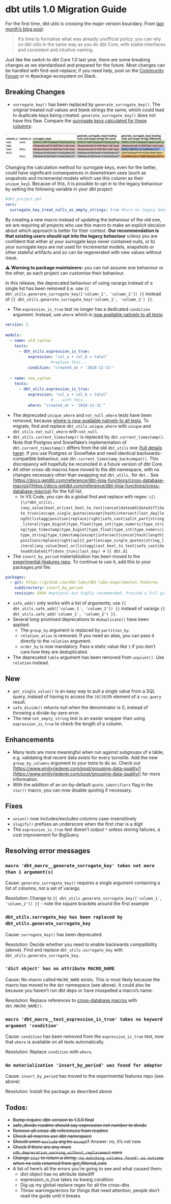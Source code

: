 # dbt utils 1.0 Migration Guide

For the first time, dbt utils is crossing the major version boundary. From [last month’s blog post](https://www.getdbt.com/blog/announcing-dbt-v1.3-and-utils/): 

> It’s time to formalise what was already unofficial policy: you can rely on dbt utils in the same way as you do dbt Core, with stable interfaces and consistent and intuitive naming.

Just like the switch to dbt Core 1.0 last year, there are some breaking changes as we standardised and prepared for the future. Most changes can be handled with find-and-replace; if you need help, post on the [Community Forum](https://discourse.getdbt.com) or in #package-ecosystem on Slack. 

## Breaking Changes

- `surrogate_key()` has been replaced by `generate_surrogate_key()`. The original treated null values and blank strings the same, which could lead to duplicate keys being created.  `generate_surrogate_key()` does not have this flaw. Compare the [surrogate keys calculated for these columns](https://docs.google.com/spreadsheets/d/1qWfdbieUOSgkzdY0kmJ9iCgdqyWccA0R-6EW0EgaMQc/edit#gid=0):

![A table comparing the behaviour of surrogate_key and generate_surrogate_key](/website/static/img/guides/migration/versions/surrogate_key_behaviour.png)

Changing the calculation method for surrogate keys, even for the better, could have significant consequences in downstream uses (such as snapshots and incremental models which use this column as their `unique_key`). Because of this, it is possible to opt in to the legacy behaviour by setting the following variable in your dbt project:

```yaml
#dbt_project.yml
vars:
  surrogate_key_treat_nulls_as_empty_strings: true #turn on legacy behaviour
```

By creating a new macro instead of updating the behaviour of the old one, we are requiring all projects who use this macro to make an explicit decision about which approach is better for their context. **Our recommendation is that existing users should opt into the legacy behaviour** unless you are confident that either a) your surrogate keys never contained nulls, or b) your surrogate keys are not used for incremental models, snapshots or other stateful artifacts and so can be regenerated with new values without issue.

⚠️ **Warning to package maintainers:** you can not assume one behaviour or the other, as each project can customise their behaviour.

In this release, the deprecated behaviour of using varargs instead of a single list has been removed (i.e. use `{{ dbt_utils.generate_surrogate_key(['column_1', 'column_2']) }}` instead of   `{{ dbt_utils.generate_surrogate_key('column_1', 'column_2') }}`.

- The `expression_is_true` test no longer has a dedicated `condition` argument. Instead, use `where` which is [now available natively to all tests](https://docs.getdbt.com/reference/resource-configs/where):

```yaml
version: 2

models:
  - name: old_syntax
    tests:
      - dbt_utils.expression_is_true:
          expression: "col_a + col_b = total"
					#replace this...
          condition: "created_at > '2018-12-31'" 

  - name: new_syntax
    tests:
      - dbt_utils.expression_is_true:
          expression: "col_a + col_b = total"
					# ...with this...
          where: "created_at > '2018-12-31'"
```

- The deprecated `unique_where` and `not_null_where` tests have been removed, because [where is now available natively to all tests](https://docs.getdbt.com/reference/resource-configs/where). To migrate, find and replace `dbt_utils.unique_where` with `unique` and `dbt_utils.not_null_where` with `not_null`.
- `dbt_utils.current_timestamp()` is replaced by `dbt.current_timestamp()`. Note that Postgres and Snowflake’s implementation of `dbt.current_timestamp()` differs from the old `dbt_utils` one ([full details here](https://github.com/dbt-labs/dbt-utils/pull/597#issuecomment-1231074577)). If you use Postgres or Snowflake and need identical backwards-compatible behaviour, use `dbt.current_timestamp_backcompat()`. This discrepancy will hopefully be reconciled in a future version of dbt Core.
- All other cross-db macros have moved to the dbt namespace, with no changes necessary other than swapping out `dbt_utils.` for `dbt.`. See [https://docs.getdbt.com/reference/dbt-jinja-functions/cross-database-macros](https://docs.getdbt.com/reference/dbt-jinja-functions/cross-database-macros) for the full list.
    - In VS Code, you can do a global find and replace with regex: `\{\{\s*dbt_utils\.(any_value|bool_or|cast_bool_to_text|concat|dateadd|datediff|date_trunc|escape_single_quotes|except|hash|intersect|last_day|length|listagg|position|replace|right|safe_cast|split_part|string_literal|type_bigint|type_float|type_int|type_numeric|type_string|type_timestamp|type_bigint|type_float|type_int|type_numeric|type_string|type_timestamp|except|intersect|concat|hash|length|position|replace|right|split_part|escape_single_quotes|string_literal|any_value|bool_or|listagg|cast_bool_to_text|safe_cast|dateadd|datediff|date_trunc|last_day)` → `{{ dbt.$1`
- The `insert_by_period` materialization has been moved to the [experimental-features repo](https://github.com/dbt-labs/dbt-labs-experimental-features/tree/main/insert_by_period). To continue to use it, add this to your packages.yml file:

```yaml
packages:
  - git: https://github.com/dbt-labs/dbt-labs-experimental-features
    subdirectory: insert_by_period
    revision: XXXX #optional but highly recommended. Provide a full git sha hash, e.g. 1c0bfacc49551b2e67d8579cf8ed459d68546e00. If not provided, uses the current HEAD.
```

- `safe_add()` only works with a list of arguments; use `{{ dbt_utils.safe_add(['column_1', 'column_2']) }}` instead of varargs `{{ dbt_utils.safe_add('column_1', 'column_2') }}`.
- Several long-promised deprecations to `deduplicate()` have been applied:
    - The `group_by` argument is replaced by `partition_by`.
    - `relation_alias` is removed. If you need an alias, you can pass it directly to the `relation` argument.
    - `order_by` is now mandatory. Pass a static value like `1` if you don’t care how they are deduplicated.
- The deprecated `table` argument has been removed from `unpivot()`. Use `relation` instead.

## New

- `get_single_value()` is an easy way to pull a single value from a SQL query, instead of having to access the `[0][0]`th element of a `run_query` result.
- `safe_divide()` returns null when the denominator is 0, instead of throwing a divide-by-zero error.
- The new `not_empty_string` test is an easier wrapper than using `expression_is_true` to check the length of a column.

## Enhancements

- Many tests are more meaningful when run against subgroups of a table, e.g. validating that recent data exists for every turnstile. Add the new `group_by_columns` argument to your tests to do so. Check out [https://www.emilyriederer.com/post/grouping-data-quality/](https://www.emilyriederer.com/post/grouping-data-quality/) for more information.
- With the addition of an on-by-default `quote_identifiers` flag in the `star()` macro, you can now disable quoting if necessary.

## Fixes

- `union()` now includes/excludes columns case-insensitively
- `slugify()` prefixes an underscore when the first char is a digit
- The `expression_is_true` test doesn’t output `*` unless storing failures, a cost improvement for BigQuery.

## Resolving error messages

### `macro 'dbt_macro__generate_surrogate_key' takes not more than 1 argument(s)`

Cause: `generate_surrogate_key()` requires a single argument containing a list of columns, not a set of varargs. 

Resolution: Change to `{{ dbt_utils.generate_surrogate_key(['column_1', 'column_2']) }}` - note the square brackets around the first example

### `dbt_utils.surrogate_key has been replaced by dbt_utils.generate_surrogate_key`

Cause: `surrogate_key()` has been deprecated. 

Resolution: Decide whether you need to enable backwards compatibility (above). Find and replace `dbt_utils.surrogate_key` with `dbt_utils.generate_surrogate_key`.

### `'dict object' has no attribute MACRO_NAME`

Cause: No macro called `MACRO_NAME` exists. This is most likely because the macro has moved to the `dbt` namespace (see above). It could also be because you haven’t run dbt deps or have misspelled a macro’s name.

Resolution: Replace references to [cross-database macros](https://docs.getdbt.com/reference/dbt-jinja-functions/cross-database-macros) with `dbt.MACRO_NAME()`.

### `macro 'dbt_macro__test_expression_is_true' takes no keyword argument 'condition'`

Cause: `condition` has been removed from the `expression_is_true` test, now that `where` is available on all tests automatically.

Resolution: Replace `condition` with `where`.

### `No materialization 'insert_by_period' was found for adapter`

Cause: `insert_by_period` has moved to the experimental features repo (see above)

Resolution: Install the package as described above

## Todos:

- ~~Bump require-dbt-version to 1.3.0 final~~
- ~~safe_divide readme should say expression not number to divide~~
- ~~Remove all cross-db references from readme~~
- ~~Check all macros use dbt namespace~~
- ~~Should union `exclude` arg be `except`?~~ Answer: no, it’s not new
- ~~Check if there are any more `xdb_deprecation_warning_without_replacement` uses~~
- ~~Change `star` to return a string `'no matching columns found' as outcome` when no cols returned from get_filtered_cols~~
- A list of here’s all the errors you’re going to see and what caused them:
    - dict object has no attribute datediff
    - expression_is_true takes no kwarg condition
    - Dig up my global replace regex for all the cross-dbs
    - Throw warnings/errors for things that need attention, people don’t read the guide until it breaks